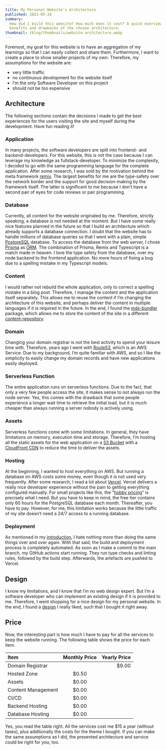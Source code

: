 ```yaml
---
title: My Personal Website's Architecture
published: 2023-05-28
summary:
  How did I build this website? How much does it cost? A quick overview of the
  benefits and drawbacks of the chosen architecture.
thumbnail: /blog/thumbnails/website-architecture.webp
---
```


Foremost, my goal for this website is to have an aggregation of my learnings so
that I can easily collect and share them. Furthermore, I want to create a place
to show smaller projects of my own. Therefore, my assumptions for the website
are:

- very little traffic
- no continuous development for the website itself
- I’m the only Software Developer on this project
- should not be too expensive

## Architecture

The following sections contain the decisions I made to get the best experiences
for the users visiting the site and myself during the development. Have fun
reading it!

### Application

In many projects, the software developers are split into frontend- and
backend-developers. For this website, this is not the case because I can
leverage my knowledge as fullstack-developer. To minimize the complexity, I
decided to go with the same programming language for the complete application.
After some research, I was sold by the motivation behind the meta framework
[remix](https://remix.run/). The largest benefits for me are the type-safety
over the network border and the support for good decision-making by the
framework itself. The latter is significant to me because I don’t have a second
pair of eyes for code reviews or pair programming.

### Database

Currently, all content for the website originated by me. Therefore, strictly
speaking, a database is not needed at the moment. But I have some really nice
features planned in the future so that I build an architecture which already
supports a database connection. I doubt that the website has to handle millions
of database queries so that I went with a plain, simple
[PostgreSQL](https://www.postgresql.org/) database. To access the database from
the web server, I chose [Prisma](https://www.prisma.io/) as
[ORM](https://www.baeldung.com/cs/object-relational-mapping). The combination of
Prisma, Remix and Typescript is a match made in heaven. I love the type safety
from the database, over my node backend to the frontend application. No more
hours of fixing a bug due to a spelling mistake in my Typescript models.

### Content

I would rather not rebuild the whole application, only to correct a spelling
mistake in a blog post. Therefore, I manage the content and the application
itself separately. This allows me to reuse the content if I’m changing the
architecture of this website, and perhaps deliver the content in multiple
languages if it is required in the future. In the end, I found the
[mdx-bundler](https://www.baeldung.com/cs/object-relational-mapping) package,
which allows me to store the content of the site in a different
[content-repository](https://github.com/larsschieffer/personal-website-posts).

### Domain

Changing your domain registrar is not the best activity to spend your leisure
time with. Therefore, years ago I went with
[Route53](https://aws.amazon.com/route53/), which is an AWS Service. Due to my
background, I’m quite familiar with AWS, and so I like the simplicity to easily
change my domain records and have new applications easily deployed.

### Serverless Function

The entire application runs on serverless functions. Due to the fact, that only
a very few people access the site, it makes sense to not always run the node
server. Yes, this comes with the drawback that some people experience a longer
wait time to retrieve the initial load, but it is much cheaper than always
running a server nobody is actively using.

### Assets

Serverless functions come with some limitations. In general, they have
limitations on memory, execution time and storage. Therefore, I’m hosting all
the static assets for the web application on a
[S3 Bucket](https://aws.amazon.com/s3/) with a
[CloudFront CDN](https://aws.amazon.com/cloudfront/) to reduce the time to
deliver the assets.

### Hosting

At the beginning, I wanted to host everything on AWS. But running a database on
AWS costs some money, even though it is not used very frequently. After some
research, I read a lot about [Vercel](https://vercel.com/). Vercel delivers a
really nice developer experience without the pain to getting everything
configured manually. For small projects like this, the
”[hobby pricing](https://vercel.com/pricing)” is precisely what I need. But you
have to keep in mind, the free tier contains only 60 hours for the PostgreSQL
database each month. Thereafter, you have to pay. However, for me, this
limitation works because the little traffic of my site doesn’t need a 24/7
access to a running database.

### Deployment

As mentioned in my [introduction](/blog/posts/about-me), I hate nothing more
than doing the same things over and over again. With that said, the build and
deployment process is completely automated. As soon as I make a commit to the
main branch, my GitHub actions start running. They run type checks and linting
rules, followed by the build step. Afterwards, the artefacts are pushed to
Vercel.

## Design

I know my limitations, and I know that I’m no web design expert. But I’m a
software developer who can implement an existing design if it is provided to me.
Therefore, I went shopping for a nice design for my personal website. In the
end, I found a
[design](https://themeforest.net/item/vcard-resume-cv-portfolio/26325223) I
really liked, such that I bought it right away.

## Price

Now, the interesting part is how much I have to pay for all the services to keep
the website running. The following table shows the price for each item.

| Item               | Monthly Price | Yearly Price |
| :----------------- | :-----------: | -----------: |
| Domain Registrar   |               |        $9.00 |
| Hosted Zone        |     $0.50     |              |
| Assets             |     $0.00     |              |
| Content Management |     $0.00     |              |
| CI/CD              |     $0.00     |              |
| Backend Hosting    |     $0.00     |              |
| Database Hosting   |     $0.00     |              |

Yes, you read the table right. All the services cost me $15 a year (without
taxes), plus additionally the costs for the theme I bought. If you can make the
same assumptions as I did, the presented architecture and service could be right
for you, too.
